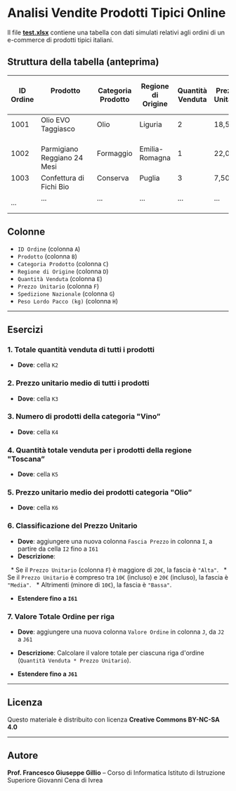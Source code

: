 # Analisi Vendite Prodotti Tipici Online

Il file **[test.xlsx](test.xlsx)** contiene una tabella con dati simulati relativi agli ordini di un e-commerce di prodotti tipici italiani.

## Struttura della tabella (anteprima)

| ID Ordine | Prodotto                      | Categoria Prodotto | Regione di Origine | Quantità Venduta | Prezzo Unitario | Spedizione Nazionale | Peso Lordo Pacco (kg) |
|-----------|-------------------------------|--------------------|--------------------|-----------------|-----------------|----------------------|-----------------------|
| 1001      | Olio EVO Taggiasco            | Olio               | Liguria            | 2               | 18,50           | SI                   | 1,2                   |
| 1002      | Parmigiano Reggiano 24 Mesi   | Formaggio          | Emilia-Romagna     | 1               | 22,00           | SI                   | 1,1                   |
| 1003      | Confettura di Fichi Bio       | Conserva           | Puglia             | 3               | 7,50            | NO                   | 0,9                   |
| ...       | ...                           | ...                | ...                | ...             | ...             | ...                  | ...                   |

## Colonne

- `ID Ordine` (colonna `A`)
- `Prodotto` (colonna `B`)
- `Categoria Prodotto` (colonna `C`)
- `Regione di Origine` (colonna `D`)
- `Quantità Venduta` (colonna `E`)
- `Prezzo Unitario` (colonna `F`)
- `Spedizione Nazionale` (colonna `G`)
- `Peso Lordo Pacco (kg)` (colonna `H`)

---

## Esercizi

### 1. **Totale quantità venduta di tutti i prodotti**

- **Dove**: cella `K2`

### 2. **Prezzo unitario medio di tutti i prodotti**

* **Dove**: cella `K3`

### 3. **Numero di prodotti della categoria "Vino”**

* **Dove**: cella `K4`

### 4. **Quantità totale venduta per i prodotti della regione "Toscana”**

* **Dove**: cella `K5`

### 5. **Prezzo unitario medio dei prodotti categoria "Olio”**

* **Dove**: cella `K6`

### 6. **Classificazione del Prezzo Unitario**

* **Dove**: aggiungere una nuova colonna `Fascia Prezzo` in colonna `I`, a partire da cella `I2` fino a `I61`
* **Descrizione**:

  * Se il `Prezzo Unitario` (colonna `F`) è maggiore di `20€`, la fascia è `"Alta"`.
  * Se il `Prezzo Unitario` è compreso tra `10€` (incluso) e `20€` (incluso), la fascia è `"Media"`.
  * Altrimenti (minore di `10€`), la fascia è `"Bassa"`.

* **Estendere fino a `I61`**

### 7. **Valore Totale Ordine per riga**

* **Dove**: aggiungere una nuova colonna `Valore Ordine` in colonna `J`, da `J2` a `J61`
* **Descrizione**: Calcolare il valore totale per ciascuna riga d'ordine (`Quantità Venduta * Prezzo Unitario`).

* **Estendere fino a `J61`**

---

## Licenza

Questo materiale è distribuito con licenza **Creative Commons BY-NC-SA 4.0**

---

## Autore

**Prof. Francesco Giuseppe Gillio** – Corso di Informatica
Istituto di Istruzione Superiore Giovanni Cena di Ivrea
